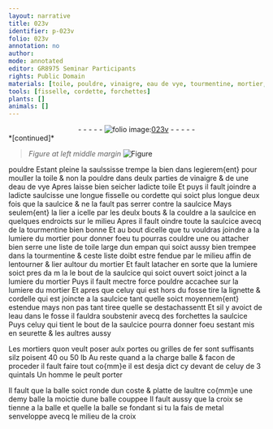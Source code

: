 ```yaml
---
layout: narrative
title: 023v
identifier: p-023v
folio: 023v
annotation: no
author:
mode: annotated
editor: GR8975 Seminar Participants
rights: Public Domain
materials: [toile, pouldre, vinaigre, eau de vye, tourmentine, mortier, lignette, cordelle, eau, mortiers, fer, metal]
tools: [fisselle, cordette, forchettes]
plants: []
animals: []
---
```


<div class="folio" align="center">- - - - - <a href="http://gallica.bnf.fr/ark:/12148/btv1b10500001g/f52.image" target="_blank"><img src="https://cu-mkp.github.io/2017-workshop-edition/assets/photo-icon.png" alt="folio image: " style="display:inline-block; margin-bottom:-3px;"/>023v</a> - - - - - </div>   
*[continued]*
  
> *Figure*
> *at left middle margin*
> <a href="https://drive.google.com/open?id=0B9-oNrvWdlO5Tm4ySC1wcUx6Yzg" target="_blank"><img src="https://cu-mkp.github.io/GR8975-edition/assets/photo-icon.png" alt="Figure" style="display:inline-block; margin-bottom:-3px;"/></a>
 
pouldre Estant pleine la saulssisse trempe la bien dans legierem{ent} pour mouller la <span class="m">toile</span> & non la <span class="m">pouldre</span> dans deulx <span class="ms">parties</span> de <span class="m">vinaigre</span> & de une d<span class="m">eau de vye</span> Apres laisse bien seicher ladicte <span class="m">toile</span> Et puys il fault joindre a ladicte saulcisse une longue <span class="tl">fisselle</span> ou <span class="tl">cordette</span> qui soict plus longue <span class="ms">deux fois que la saulcice</span> & ne la fault pas serrer contre la saulcice Mays seulem{ent} la lier a icelle par les deulx bouts & la couldre a la saulcice en quelques endroicts sur le milieu Apres il fault oindre toute la saulcice avecq de la <span class="m">tourmentine</span> bien bonne Et au bout dicelle que tu vouldras joindre a la lumiere du <span class="m">mortier</span> pour donner foeu tu pourras couldre une ou attacher bien serre une liste de <span class="m">toile</span> large dun <span class="ms">empan</span> qui soict aussy bien trempee dans la <span class="m">tourmentine</span> & ceste liste doibt estre fendue par le milieu affin de lentourner & lier aultour du <span class="m">mortier</span> Et fault latacher en sorte que la lumiere soict pres da m la le bout de la saulcice qui soict ouvert soict joinct a la lumiere du <span class="m">mortier</span> Puys il fault mectre force <span class="m">pouldre</span> accachee sur la lumiere du <span class="m">mortier</span> Et apres que celuy qui est hors du fosse tire la <span class="m">lignette</span> & <span class="m">cordelle</span> qui est joincte a la saulcice tant quelle soict moyennem{ent} estendue mays non pas tant tiree quelle se destachassentt Et sil y avoict de l<span class="m">eau</span> dans le fosse il fauldra soubstenir avecq des <span class="tl">forchettes</span> la saulcice Puys celuy qui tient le bout de la saulcice pourra donner foeu sestant mis en seurette & les aultres aussy
    
Les <span class="m">mortiers</span> quon veult poser aulx portes ou grilles de <span class="m">fer</span> sont suffisants silz poisent 40 ou 50 <span class="ms">lb</span> Au reste quand a la charge balle & facon de proceder il fault faire tout co{mm}e il est desja dict cy devant de celuy de 3 <span class="ms">quintals</span> Un homme le peult porter
 
Il fault que la balle soict ronde dun coste & platte de laultre co{mm}e une demy balle la <span class="ms">moictie</span> dune balle couppee Il fault aussy que la croix se tienne a la balle et quelle la balle se fondant si tu la fais de <span class="m">metal</span> senveloppe avecq le milieu de la croix
 